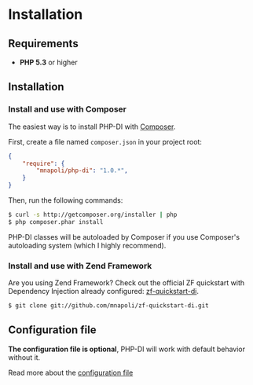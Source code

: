 # Installation

## Requirements

* __PHP 5.3__ or higher

## Installation

### Install and use with Composer

The easiest way is to install PHP-DI with [Composer](http://getcomposer.org/doc/00-intro.md).

First, create a file named `composer.json` in your project root:

```json
{
    "require": {
        "mnapoli/php-di": "1.0.*",
    }
}
```

Then, run the following commands:

```bash
$ curl -s http://getcomposer.org/installer | php
$ php composer.phar install
```

PHP-DI classes will be autoloaded by Composer
if you use Composer's autoloading system (which I highly recommend).

### Install and use with Zend Framework

Are you using Zend Framework? Check out the official ZF quickstart with
Dependency Injection already configured: [zf-quickstart-di](https://github.com/mnapoli/zf-quickstart-di).

```bash
$ git clone git://github.com/mnapoli/zf-quickstart-di.git
```

## Configuration file

**The configuration file is optional**, PHP-DI will work with default behavior without it.

Read more about the [configuration file](doc/configuration-file)
